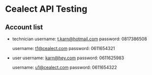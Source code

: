 # Cealect API Testing

## Account list
- technician
  username: t.karn@hotmail.com
  password: 0817386508

  username: t1@cealect.com
  password: 0611654321

- user
  username: karn@hey.com
  password: 0611625983
  
  username: u1@cealect.com
  password: 0611654322